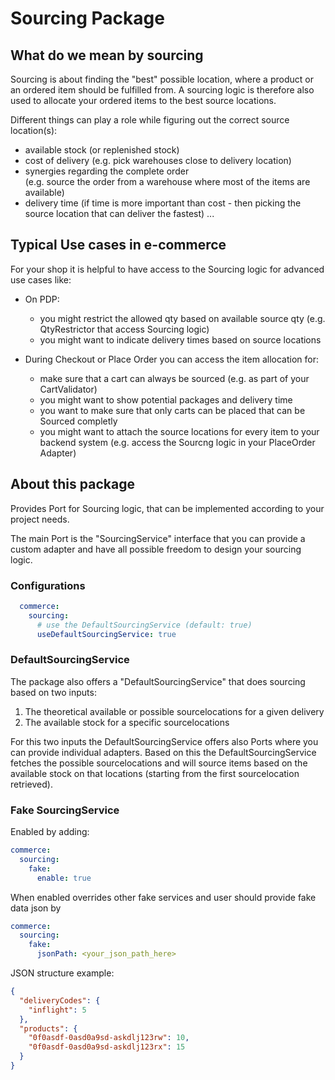 # Sourcing Package

## What do we mean by sourcing

Sourcing is about finding the "best" possible location,
where a product or an ordered item should be fulfilled from.
A sourcing logic is therefore also used to allocate your ordered items to the best source locations.

Different things can play a role while figuring out the correct source location(s):

- available stock (or replenished stock)
- cost of delivery (e.g. pick warehouses close to delivery location)
- synergies regarding the complete order  
  (e.g. source the order from a warehouse where most of the items are available)
- delivery time (if time is more important than cost -
  then picking the source location that can deliver the fastest)
...

## Typical Use cases in e-commerce

For your shop it is helpful to have access to the Sourcing logic for advanced use cases like:

- On PDP:
  - you might restrict the allowed qty based on available source qty (e.g. QtyRestrictor that access Sourcing logic)
  - you might want to indicate delivery times based on source locations

- During Checkout or Place Order you can access the item allocation for:
  - make sure that a cart can always be sourced (e.g. as part of your CartValidator)
  - you might want to show potential packages and delivery time
  - you want to make sure that only carts can be placed that can be Sourced completly
  - you might want to attach the source locations for every item to your backend system (e.g. access the Sourcng logic in your PlaceOrder Adapter)

## About this package

Provides Port for Sourcing logic, that can be implemented according to your project needs.

The main Port is the "SourcingService" interface that you can provide a custom adapter and have all possible freedom to design your sourcing logic.

### Configurations

```yaml
  commerce:
    sourcing:
      # use the DefaultSourcingService (default: true)
      useDefaultSourcingService: true
```

### DefaultSourcingService

The package also offers a "DefaultSourcingService" that does sourcing based on two inputs:

1. The theoretical available or possible sourcelocations for a given delivery
2. The available stock for a specific sourcelocations

For this two inputs the DefaultSourcingService offers also Ports where you can provide individual adapters.
Based on this the DefaultSourcingService fetches the possible sourcelocations and will source items based on the available stock on that locations (starting from the first sourcelocation retrieved).

### Fake SourcingService

Enabled by adding:
```yaml
commerce:
  sourcing:
    fake:
      enable: true
```

When enabled overrides other fake services and user should provide fake data json by
```yaml
commerce:
  sourcing:
    fake:
      jsonPath: <your_json_path_here>
```

JSON structure example:
```json
{
  "deliveryCodes": {
    "inflight": 5
  },
  "products": {
    "0f0asdf-0asd0a9sd-askdlj123rw": 10,
    "0f0asdf-0asd0a9sd-askdlj123rx": 15
  }
}
```
